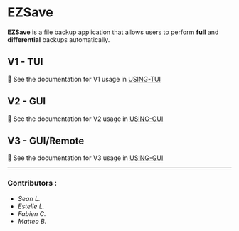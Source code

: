 # EZSave

**EZSave** is a file backup application that allows users to perform **full** and **differential** backups automatically.  

## V1 - TUI

📖 See the documentation for V1 usage in [USING-TUI](doc/USING-TUI.md)

## V2 - GUI

📖 See the documentation for V2 usage in [USING-GUI](doc/USING-GUI.md)

## V3 - GUI/Remote

📖 See the documentation for V3 usage in [USING-GUI](doc/USING-GUIv3.md)

---

### Contributors :
- *Sean L.*
- *Estelle L.*
- *Fabien C.*
- *Matteo B.* 
